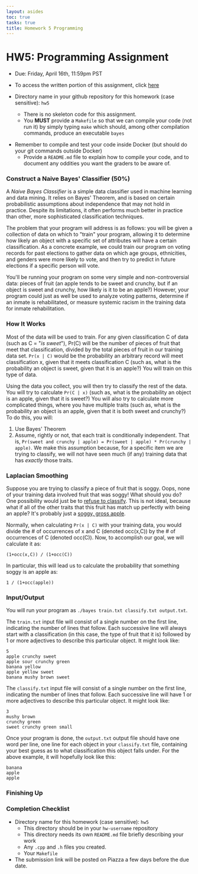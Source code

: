 ```yaml
---
layout: asides
toc: true
tasks: true
title: Homework 5 Programming
---
```


# HW5: Programming Assignment

+ Due: Friday, April 16th, 11:59pm PST

+ To access the written portion of this assignment, click [here](..)

+ Directory name in your github repository for this homework (case sensitive): `hw5`

  - There is no skeleton code for this assignment.
  - You **MUST** provide a `Makefile` so that we can compile your code (not run it) by simply typing `make` which should, among other compilation commands, produce an executable `bayes`
- Remember to compile and test your code inside Docker (but should do your git commands outside Docker)
  - Provide a `README.md` file to explain how to compile your code, and to document any oddities you want the graders to be aware of.
  

### Construct a Naive Bayes' Classifier (50%)

A *Naive Bayes Classifier* is a simple data classifier used in machine learning and data mining.  It relies on Bayes' Theorem, and is based on certain probabilistic assumptions about independence that may not hold in practice.  Despite its limitations, it often performs much better in practice than other, more sophisticated classification techniques.

The problem that your program will address is as follows: you will be given a collection of data on which to "train" your program, allowing it to determine how likely an object with a specific set of attributes will have a certain classification.  As a concrete example, we could train our program on voting records for past elections to gather data on which age groups, ethnicities, and genders were more likely to vote, and then try to predict in future elections if a specific person will vote.

You'll be running your program on some very simple and non-controversial data: pieces of fruit (an apple tends to be sweet and crunchy, but if an object is sweet and crunchy, how likely is it to be an apple?)  However, your program could just as well be used to analyze voting patterns, determine if an inmate is rehabilitated, or measure systemic racism in the training data for inmate rehabilitation.

### How It Works

Most of the data will be used to train.  For any given classification C of data (such as C = "*is sweet*"), Pr(C) will be the number of pieces of fruit that meet that classification, divided by the total pieces of fruit in our training data set.  `Pr(x | C)` would be the probability an arbitrary record will meet classification x, given that it meets classification C (such as, what is the probability an object is sweet, given that it is an apple?)  You will train on this type of data.

Using the data you collect, you will then try to classify the rest of the data.  You will try to calculate `Pr(C | x)` (such as, what is the probability an object is an apple, given that it is sweet?)  You will also try to calculate more complicated things, where you have multiple traits (such as, what is the probability an object is an apple, given that it is both sweet and crunchy?)  To do this, you will: 

1. Use Bayes' Theorem
2. Assume, rightly or not, that each trait is conditionally independent.  That is, `Pr(sweet and crunchy | apple) = Pr(sweet | apple) * Pr(crunchy | apple)`.  We make this assumption because, for a specific item we are trying to classify, we will not have seen much (if any) training data that has *exactly* those traits.

### Laplacian Smoothing

Suppose you are trying to classify a piece of fruit that is soggy.  Oops, none of your training data involved fruit that was soggy!  What should you do?  One possibility would just be to [refuse to classify](https://www.youtube.com/watch?v=7qnd-hdmgfk).  This is not ideal, because what if all of the other traits that this fruit has match up perfectly with being an apple?  It's probably just a [soggy, gross apple](https://www.youtube.com/watch?v=Uj1ykZWtPYI).

Normally, when calculating `Pr(x | C)` with your training data, you would divide the # of occurrences of x and C (denoted occ(x,C)) by the # of occurrences of C (denoted occ(C)).  Now, to accomplish our goal, we will calculate it as:

`(1+occ(x,C)) / (1+occ(C))`

In particular, this will lead us to calculate the probability that something soggy is an apple as:

`1 / (1+occ(apple))`

### Input/Output

You will run your program as `./bayes train.txt classify.txt output.txt`.   

The `train.txt` input file will consist of a single number on the first line, indicating the number of lines that follow.  Each successive line will always start with a classification (in this case, the type of fruit that it is) followed by 1 or more adjectives to describe this particular object.  It might look like:

```
5
apple crunchy sweet
apple sour crunchy green
banana yellow
apple yellow sweet
banana mushy brown sweet
```

The `classify.txt` input file will consist of a single number on the first line, indicating the number of lines that follow.  Each successive line will have 1 or more adjectives to describe this particular object.  It might look like:

```
3
mushy brown
crunchy green
sweet crunchy green small
```

Once your program is done, the `output.txt` output file should have one word per line, one line for each object in your `classify.txt` file, containing your best guess as to what classification this object falls under.  For the above example, it will hopefully look like this:

```
banana
apple
apple
```

### Finishing Up

### Completion Checklist

+ Directory name for this homework (case sensitive): `hw5`
  - This directory should be in your `hw-username` repository
  - This directory needs its own `README.md` file briefly describing your work
  - Any `.cpp` and `.h` files you created.
  - Your `Makefile`
+ The submission link will be posted on Piazza a few days before the due date.
